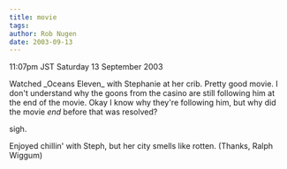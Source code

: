 ```yaml
---
title: movie
tags: 
author: Rob Nugen
date: 2003-09-13
---
```


<p class=date>11:07pm JST Saturday 13 September 2003</p>

<p>Watched _Oceans Eleven_ with Stephanie at her crib.  Pretty good
movie.  I don't understand why the goons from the casino are still
following him at the end of the movie.  Okay I know why they're
following him, but why did the movie <em>end</em> before that was
resolved?</p>

<p>sigh.</p>

<p>Enjoyed chillin' with Steph, but her city smells like rotten.
(Thanks, Ralph Wiggum)</p>
